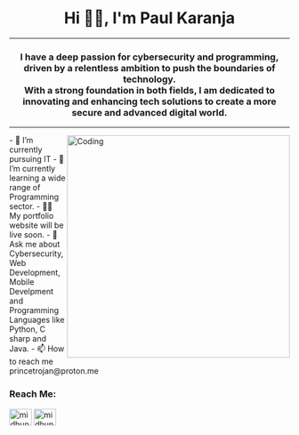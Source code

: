 
<h1 align="center" > Hi 👋🏿, I'm Paul Karanja</h1>
        <hr/><h3 align="center" >I have a deep passion for cybersecurity and programming, driven by a relentless ambition to push the boundaries of technology. <br/>
          With a strong foundation in both fields, I am dedicated to innovating and enhancing tech solutions to create a more secure and advanced digital world.</h3><hr/>
        <img align="right" alt="Coding" width="400" src="https://giphy.com/clips/studiosoriginals-sleep-tired-sleepy-u2wg2uXJbHzkXkPphr">
        - 🔭 I’m currently pursuing IT
        - 🌱 I’m currently learning a wide range of Programming sector.
        - 👨‍💻 My portfolio website will be live soon.
        - 💬 Ask me about Cybersecurity, Web Development, Mobile Develpment and Programming Languages like Python, C sharp and Java.
        - 📫 How to reach me princetrojan@proton.me
        <h3 align="left">Reach Me:</h3>
        <p align="left">
        <a href="https://www.linkedin.com/in/victor-paul/" target="blank"><img align="center" src="https://raw.githubusercontent.com/rahuldkjain/github-profile-readme-generator/master/src/images/icons/Social/linked-in-alt.svg" alt="midhun-v-s" height="30" width="40" /></a>
        <a href="https://www.instagram.com/princedelatrojan/" target="blank"><img align="center" src="https://raw.githubusercontent.com/rahuldkjain/github-profile-readme-generator/master/src/images/icons/Social/instagram.svg" alt="midhun_021" height="30" width="40" /></a>
        </p>
